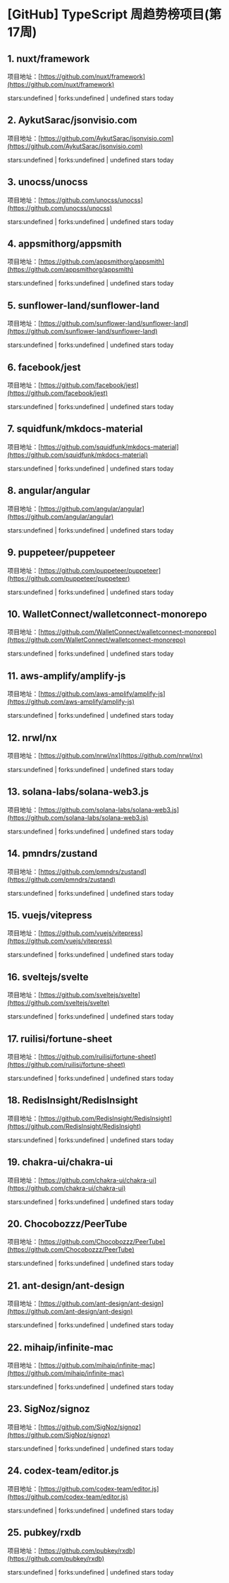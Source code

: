 # [GitHub] TypeScript 周趋势榜项目(第17周)

## 1. nuxt/framework 

项目地址：[https://github.com/nuxt/framework](https://github.com/nuxt/framework)

stars:undefined | forks:undefined | undefined stars today 



## 2. AykutSarac/jsonvisio.com 

项目地址：[https://github.com/AykutSarac/jsonvisio.com](https://github.com/AykutSarac/jsonvisio.com)

stars:undefined | forks:undefined | undefined stars today 



## 3. unocss/unocss 

项目地址：[https://github.com/unocss/unocss](https://github.com/unocss/unocss)

stars:undefined | forks:undefined | undefined stars today 



## 4. appsmithorg/appsmith 

项目地址：[https://github.com/appsmithorg/appsmith](https://github.com/appsmithorg/appsmith)

stars:undefined | forks:undefined | undefined stars today 



## 5. sunflower-land/sunflower-land 

项目地址：[https://github.com/sunflower-land/sunflower-land](https://github.com/sunflower-land/sunflower-land)

stars:undefined | forks:undefined | undefined stars today 



## 6. facebook/jest 

项目地址：[https://github.com/facebook/jest](https://github.com/facebook/jest)

stars:undefined | forks:undefined | undefined stars today 



## 7. squidfunk/mkdocs-material 

项目地址：[https://github.com/squidfunk/mkdocs-material](https://github.com/squidfunk/mkdocs-material)

stars:undefined | forks:undefined | undefined stars today 



## 8. angular/angular 

项目地址：[https://github.com/angular/angular](https://github.com/angular/angular)

stars:undefined | forks:undefined | undefined stars today 



## 9. puppeteer/puppeteer 

项目地址：[https://github.com/puppeteer/puppeteer](https://github.com/puppeteer/puppeteer)

stars:undefined | forks:undefined | undefined stars today 



## 10. WalletConnect/walletconnect-monorepo 

项目地址：[https://github.com/WalletConnect/walletconnect-monorepo](https://github.com/WalletConnect/walletconnect-monorepo)

stars:undefined | forks:undefined | undefined stars today 



## 11. aws-amplify/amplify-js 

项目地址：[https://github.com/aws-amplify/amplify-js](https://github.com/aws-amplify/amplify-js)

stars:undefined | forks:undefined | undefined stars today 



## 12. nrwl/nx 

项目地址：[https://github.com/nrwl/nx](https://github.com/nrwl/nx)

stars:undefined | forks:undefined | undefined stars today 



## 13. solana-labs/solana-web3.js 

项目地址：[https://github.com/solana-labs/solana-web3.js](https://github.com/solana-labs/solana-web3.js)

stars:undefined | forks:undefined | undefined stars today 



## 14. pmndrs/zustand 

项目地址：[https://github.com/pmndrs/zustand](https://github.com/pmndrs/zustand)

stars:undefined | forks:undefined | undefined stars today 



## 15. vuejs/vitepress 

项目地址：[https://github.com/vuejs/vitepress](https://github.com/vuejs/vitepress)

stars:undefined | forks:undefined | undefined stars today 



## 16. sveltejs/svelte 

项目地址：[https://github.com/sveltejs/svelte](https://github.com/sveltejs/svelte)

stars:undefined | forks:undefined | undefined stars today 



## 17. ruilisi/fortune-sheet 

项目地址：[https://github.com/ruilisi/fortune-sheet](https://github.com/ruilisi/fortune-sheet)

stars:undefined | forks:undefined | undefined stars today 



## 18. RedisInsight/RedisInsight 

项目地址：[https://github.com/RedisInsight/RedisInsight](https://github.com/RedisInsight/RedisInsight)

stars:undefined | forks:undefined | undefined stars today 



## 19. chakra-ui/chakra-ui 

项目地址：[https://github.com/chakra-ui/chakra-ui](https://github.com/chakra-ui/chakra-ui)

stars:undefined | forks:undefined | undefined stars today 



## 20. Chocobozzz/PeerTube 

项目地址：[https://github.com/Chocobozzz/PeerTube](https://github.com/Chocobozzz/PeerTube)

stars:undefined | forks:undefined | undefined stars today 



## 21. ant-design/ant-design 

项目地址：[https://github.com/ant-design/ant-design](https://github.com/ant-design/ant-design)

stars:undefined | forks:undefined | undefined stars today 



## 22. mihaip/infinite-mac 

项目地址：[https://github.com/mihaip/infinite-mac](https://github.com/mihaip/infinite-mac)

stars:undefined | forks:undefined | undefined stars today 



## 23. SigNoz/signoz 

项目地址：[https://github.com/SigNoz/signoz](https://github.com/SigNoz/signoz)

stars:undefined | forks:undefined | undefined stars today 



## 24. codex-team/editor.js 

项目地址：[https://github.com/codex-team/editor.js](https://github.com/codex-team/editor.js)

stars:undefined | forks:undefined | undefined stars today 



## 25. pubkey/rxdb 

项目地址：[https://github.com/pubkey/rxdb](https://github.com/pubkey/rxdb)

stars:undefined | forks:undefined | undefined stars today 



